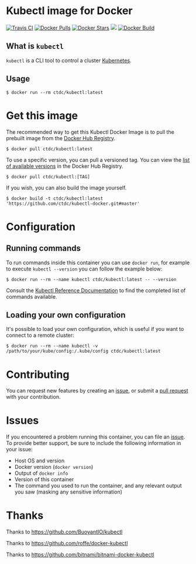 # Kubectl image for Docker

[![Travis CI](https://img.shields.io/travis/bug-c/kubectl-docker/master.svg)](https://travis-ci.org/bug-c/kubectl-docker/branches) 
[![Docker Pulls](https://img.shields.io/docker/pulls/ctdc/kubectl.svg)](https://hub.docker.com/r/ctdc/kubectl/) 
[![Docker Stars](https://img.shields.io/docker/stars/ctdc/kubectl.svg)](https://hub.docker.com/r/ctdc/kubectl/) 
[![](https://images.microbadger.com/badges/image/ctdc/kubectl.svg)](https://microbadger.com/images/ctdc/kubectl "Get your own image badge on microbadger.com")
[![Docker Build](https://img.shields.io/docker/automated/ctdc/kubectl.svg)](https://cloud.docker.com/swarm/ctdc/repository/docker/ctdc/kubectl/builds)

## What is `kubectl`

`kubectl` is a CLI tool to control a cluster [Kubernetes](http://kubernetes.io/).

## Usage

    $ docker run --rm ctdc/kubectl:latest

# Get this image

The recommended way to get this Kubectl Docker Image is to pull the prebuilt image from the [Docker Hub Registry](https://hub.docker.com/r/ctdc/kubectl).

```console
$ docker pull ctdc/kubectl:latest
```

To use a specific version, you can pull a versioned tag. You can view the [list of available versions](https://hub.docker.com/r/ctdc/kubectl/tags/) in the Docker Hub Registry.

```console
$ docker pull ctdc/kubectl:[TAG]
```

If you wish, you can also build the image yourself.

```console
$ docker build -t ctdc/kubectl:latest 'https://github.com/ctdc/kubectl-docker.git#master'
```

# Configuration

## Running commands

To run commands inside this container you can use `docker run`, for example to execute `kubectl --version` you can follow the example below:

```console
$ docker run --rm --name kubectl ctdc/kubectl:latest -- --version
```

Consult the [Kubectl Reference Documentation](https://kubernetes.io/docs/reference/generated/kubectl/kubectl-commands) to find the completed list of commands available.

## Loading your own configuration

It's possible to load your own configuration, which is useful if you want to connect to a remote cluster:

```console
$ docker run --rm --name kubectl -v /path/to/your/kube/config:/.kube/config ctdc/kubectl:latest
```

# Contributing

You can request new features by creating an [issue](https://github.com/ctdc/kubectl-docker/issues), or submit a [pull request](https://github.com/ctdc/kubectl-docker/pulls) with your contribution.


# Issues

If you encountered a problem running this container, you can file an [issue](https://github.com/ctdc/kubectl-docker/issues/new). To provide better support, be sure to include the following information in your issue:

- Host OS and version
- Docker version (`docker version`)
- Output of `docker info`
- Version of this container
- The command you used to run the container, and any relevant output you saw (masking any sensitive information)

# Thanks

Thanks to https://github.com/BuoyantIO/kubectl

Thanks to https://github.com/roffe/docker-kubectl

Thanks to https://github.com/bitnami/bitnami-docker-kubectl